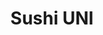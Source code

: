 ---
layout: place
title: "Sushi UNI"
permalink: /kansas/lenexa/sushi-uni.html
stateAbbr: KS
stateName: Kansas
cityName: Lenexa
seo:
  name: "Sushi UNI"
  type: Restaurant
  links: https://www.ordersushiuni.com/
description: "Compact, busy strip-mall venue for traditional Japanese sushi, sashimi, salads & hot entrees. Sushi UNI serves delicious sushi in Lenexa, Kansas. Try fresh Japanese dishes for a great dining experience. Available for takeout, lunch, and dinner."
place_id: ChIJWQVgBqmUwIcRhxXieX6gsyY
photos:
  - name: >-
      places/ChIJWQVgBqmUwIcRhxXieX6gsyY/photos/AeeoHcKFdLcfvqWa2zpCXqy8LF7jPx27mtPRe4lT-zmHpOMkCt2rkS4S28KROc6LM_UqB5U0V3Cf489MxTzIUlgkG3R17If6or6OBUP_gjTH0STx-K8E4aWY9KM6aGe5PgchN_WcMFtegG4y2B65kxyYLmRrmxCzqyvrg0JpPsI_TS4IqBc1lfr2Ihx0W4dP_SJ3KZdXT4ONnLkVTQYh5ZbP8zTMj8heu4TvoxyIc6LJxaWe1ksZwobrrRmmG1BhwJP8vJmZH45hoQrd4H5aCD2LYZ11GFPPj2U2zCqTiZAMXYdZdzpldGjJlBMbNwMnsbeKbtJlQNDLIrTUMg_FMI7CRR24Spzf1yLIFHv8DIQ8ZcYYIjEJ1FgPniIWoj5vyK1TQy2__tD1U-3l1PqHhHKff8Y0cWi9Zo9y6x0QKif33YWFuw
    widthPx: 4032
    heightPx: 3024
    authorAttributions:
      - displayName: Trang Nguyen
        uri: https://maps.google.com/maps/contrib/106824032200063962774
        photoUri: >-
          https://lh3.googleusercontent.com/a/ACg8ocKX1zI5-rAG6zoIRJYc9D7d-C7dFCEk_MwYjTIvM3q2ZZx5KXE=s100-p-k-no-mo
    flagContentUri: >-
      https://www.google.com/local/imagery/report/?cb_client=maps_api_places.places_api&image_key=!1e10!2sCIHM0ogKEICAgICJ3JmYOA&hl=en-US
    googleMapsUri: >-
      https://www.google.com/maps/place//data=!3m4!1e2!3m2!1sCIHM0ogKEICAgICJ3JmYOA!2e10!4m2!3m1!1s0x87c094a906600559:0x26b3a07e79e21587
  - name: >-
      places/ChIJWQVgBqmUwIcRhxXieX6gsyY/photos/AeeoHcLj2iKwm4aOTYckL4J0Fv0cqP0s75gv65rXSYqMf__lg0Ds_pFFmhX3UamBzfHYHXtkIRYn1ABiykRtM5obzhjGMDGQYrW7QCiZ7UTAsWzLE0TTJnrbLwXbWi0CYasA-W0ERX3Owty7H8pQSCLsba6YMZEwyhodkQ27jtJTorpFT0ThhCOpwzN4WBnd28OOfz1q0DUvUf1aBTiWTwjMeKcnIZ54pe_fNRdxED10Lc75h-2A8aqPqEMfx3QMV0De13yiqKMWh8C9W9dYNmgSNULBkwV0btlgpYTEZ9djdvqkbnrzjwH16OH6_lJing4TtG9sYPk3mP4OcuDCi8f56TyBydWkYJo02TqtHtgD9tMfRglCf_fKmLlDi4VmTTRAy_UZ3NGLGNR3K95OZKlp8va0Lc9HDrFIAhPbpN3CJB2_J_qn
    widthPx: 4800
    heightPx: 3600
    authorAttributions:
      - displayName: Francisco Atucha
        uri: https://maps.google.com/maps/contrib/107837800614876447208
        photoUri: >-
          https://lh3.googleusercontent.com/a-/ALV-UjX5dtP0C7pGZ4xhkfXEvaUtyiharSGO5IzIv5G62YanOeBD2-LybQ=s100-p-k-no-mo
    flagContentUri: >-
      https://www.google.com/local/imagery/report/?cb_client=maps_api_places.places_api&image_key=!1e10!2sCIHM0ogKEICAgICXvtz-9gE&hl=en-US
    googleMapsUri: >-
      https://www.google.com/maps/place//data=!3m4!1e2!3m2!1sCIHM0ogKEICAgICXvtz-9gE!2e10!4m2!3m1!1s0x87c094a906600559:0x26b3a07e79e21587
  - name: >-
      places/ChIJWQVgBqmUwIcRhxXieX6gsyY/photos/AeeoHcLnI1-6V3Ydc1NLDz-NC2wQfoureOAXdhYEWLrNPmelyOEuWsP996U-yO7G2RgJxXnnYdzh_M6_4Rjv7klihwlxzC4k38FqpPZX1-EDtIf7FC0ImQWY4xTuYlZSkhlhhrW5jL_cFkpsRJCBiS1rKOup_xOz-xRCHFCtzNEkbijh3rkjoKsrW-GFAM9LQvuhWKIXczDP7RC38UDiqUjgk-ZTC7g7uUuKMFRbua2z1q0yxQb1iuZcFJJWnsZaqqVbL3xghvQ2IbLZRTd5pSSe9aM_lmAjrGynmI1HEI8nBYndit3yqHxwzTmYiS6enOM5GIa-GaogLtBz5LcEGO_7OscnkQvQ9m13lgBuC2MARGQnOdiBfnDuarah6l3UaGzeW1mol3ocPqU1bPwDtRAIIY2XFRP2eOehl2bMYUW_tX4CS1XMWsrCKJO3QU4tFg
    widthPx: 4000
    heightPx: 3000
    authorAttributions:
      - displayName: Mike
        uri: https://maps.google.com/maps/contrib/115078772294091867997
        photoUri: >-
          https://lh3.googleusercontent.com/a-/ALV-UjVVxTjhTMHw1dT52VmyyHb1ubkENpwmzTBeBrGQQs7UwQnzIxfyMQ=s100-p-k-no-mo
    flagContentUri: >-
      https://www.google.com/local/imagery/report/?cb_client=maps_api_places.places_api&image_key=!1e10!2sCIABIhAIN0uG0Qr5b2fsiIYACTqD&hl=en-US
    googleMapsUri: >-
      https://www.google.com/maps/place//data=!3m4!1e2!3m2!1sCIABIhAIN0uG0Qr5b2fsiIYACTqD!2e10!4m2!3m1!1s0x87c094a906600559:0x26b3a07e79e21587
  - name: >-
      places/ChIJWQVgBqmUwIcRhxXieX6gsyY/photos/AeeoHcJ7gntZPRsljy3WrIhv783fU7Fmy4TT-IGJsRmGNSAH11sKGhlCD1VjUYOaItFq6nEWJKwQpHZXDqpMz3wAibVgdT9h_3s6WMVGQ4HEpL9mucvqOjjc2Lh_pU2kHM-r0fc3N8ZszdVkwTGXo3TnTPnsdWE0Bp14dSrNH62lQvt3hqRK78XUWiXzZEgMnEE-0jcysJm0G0OCBUX_oXBaI0Y7pQpu4uod-uoviK-w34Rs4eUCTmgNS4O-tVWTDJuLvsFx5lYqQPp8UHh5pshBnbTrsqQF73urYpxSjDEjZqCVwbKluOcUVaBj-GJUr1m5J_eiSHysrpO8E4O1mPo4BRfJ6iUri7ZtWk2tQzqHmEzPuL6jdKy21A0cC-VjfLsYjtUXIaogh2pFlBc5FfhZlyK9HoVO9qKjpZBbIzZk7Jl0Sdt-
    widthPx: 4032
    heightPx: 3024
    authorAttributions:
      - displayName: CC Limardo
        uri: https://maps.google.com/maps/contrib/107016456284971759002
        photoUri: >-
          https://lh3.googleusercontent.com/a-/ALV-UjVadavo9hk912wsYaLIE63qN8QsqezTT3mdDoQoIYFJhvxaRKFf=s100-p-k-no-mo
    flagContentUri: >-
      https://www.google.com/local/imagery/report/?cb_client=maps_api_places.places_api&image_key=!1e10!2sCIHM0ogKEICAgICX3tiKpgE&hl=en-US
    googleMapsUri: >-
      https://www.google.com/maps/place//data=!3m4!1e2!3m2!1sCIHM0ogKEICAgICX3tiKpgE!2e10!4m2!3m1!1s0x87c094a906600559:0x26b3a07e79e21587
  - name: >-
      places/ChIJWQVgBqmUwIcRhxXieX6gsyY/photos/AeeoHcI-T9dBBLQRlZ2_X1Cb608ZkJCnKEfz6td3hVFyY-8LOy-sNdn6JapCPK5T525zZ_xPfzf5j7jFKoBpxxyngfFhUhqZC8CFhprtjRjCTdo0r20R9t7cjACyyFUzY4pLruil_Zp9G_SKMqJmlEGQ6rhwJfY8NqpWfji7YxFlPZsa1JbVSkzvK75jknRkrJ93ZPBhTodH_RMUtFh_ygALcp0Beurz31tp35hk3wWXonlL4cTnlQgol7vHuM7YN8IocPA6szOE6YBj1aGzYi0tI7bhoDrBZYxn78mI2_RujDUUS6p_sM80uNzxA8FimqSOfVUe3UJbCBOqVbm83sVFtqdXrERh3wZa4bCkGuuIl5R7YaY1upGrN7lOgigndnEg2TjUAsPbsN8ubIjWP68hSxaU6TSmqkxv9HaLRtAopAcSxFu7
    widthPx: 2992
    heightPx: 2992
    authorAttributions:
      - displayName: Gerald Wicklund
        uri: https://maps.google.com/maps/contrib/105121602947980927514
        photoUri: >-
          https://lh3.googleusercontent.com/a-/ALV-UjWRRGU0E5efuTG7y-LYfd5MXN5uu6STPvRpEsFwHTVZBFt5HIA=s100-p-k-no-mo
    flagContentUri: >-
      https://www.google.com/local/imagery/report/?cb_client=maps_api_places.places_api&image_key=!1e10!2sCIHM0ogKEICAgICz59KnpgE&hl=en-US
    googleMapsUri: >-
      https://www.google.com/maps/place//data=!3m4!1e2!3m2!1sCIHM0ogKEICAgICz59KnpgE!2e10!4m2!3m1!1s0x87c094a906600559:0x26b3a07e79e21587
  - name: >-
      places/ChIJWQVgBqmUwIcRhxXieX6gsyY/photos/AeeoHcKgKTny5d9ZkQh3CiXm6axJHRUx5QSZl9CEuxSk5tSrJ4lfNBoBdG1yg78qhp25DJjEHkg473hnyTPK7C7qUPwmPHSfYcWOL0hSl5cumqAVfPjOiO3o1QFR9EuRdADzeDwBkaEKP33wpOIfOVwTREu7_NU7BnES-G9iAMAQqBA_fpIgvWlmUJ5vl6MX3vOFDHSEbvnJOcK6xCpdW73w0NxyexBYM0qEOksmxhoixIYHmUpwLhxUN3ugqY0Q2ADSCe3PMciEpBdMijbkvTvB-X9CGAbH5V-GzInIsu1pTmwbNTHi0iPBUO1F_K4gTD_KgiZ5pU0pk_rc3ssK5y__FBgIzLyefF1WNHJjCxaVr4rn3DNHBdpGgkt8zVfmyK-n58TDWABm5M8qzGvzhdT46s_WcjoeTTH7y3VSxC-CQhCiPA
    widthPx: 4032
    heightPx: 3024
    authorAttributions:
      - displayName: Ann Dickey
        uri: https://maps.google.com/maps/contrib/100133573084447012261
        photoUri: >-
          https://lh3.googleusercontent.com/a/ACg8ocI_JAN576pMpRc5gWEj6gNjVrlRwSBidmNYNSyJ4npDjO1HgQ=s100-p-k-no-mo
    flagContentUri: >-
      https://www.google.com/local/imagery/report/?cb_client=maps_api_places.places_api&image_key=!1e10!2sCIHM0ogKEICAgICrjsakVg&hl=en-US
    googleMapsUri: >-
      https://www.google.com/maps/place//data=!3m4!1e2!3m2!1sCIHM0ogKEICAgICrjsakVg!2e10!4m2!3m1!1s0x87c094a906600559:0x26b3a07e79e21587
  - name: >-
      places/ChIJWQVgBqmUwIcRhxXieX6gsyY/photos/AeeoHcJ0kxrSkvQvj-M3nfcnE-NQ4cyXnJc25nPm_jCZwxlSFfWuiTAk5oo8DfUHMvsX2IwNQfatE0GrJublOiziLa6OYEHI65RPe9f9yhyjjxMB6ZJ0NOY85wXkOpSQfNp4LtGTOGHOBSYsVfjoQpEOkm3HEwDfbBDRip9a-EIylyt_KPAlbw27WijEO6PETLCD0HwCcFc4Wu-xTLepybcoMpCmc5985OgWGxq0UtkxzjmHNEzkioAQycEjqlzmA_fd-Ecdim5hPm-7R53Hl4fHivbvazBXVXxzke2xUgQpcdtN6A8VmtERokUc4Tw3l3uyOrDD7fCsqwhLZrlGfZnSrJX99pN-ce-qMqJ4erPyc03A770ZsLrMgmwTUxLGtssV0qP5H9tl1Vh4az4Kq-VoYSzAFmaLm4iWcuCtvxTxvOxS4Q
    widthPx: 4032
    heightPx: 3024
    authorAttributions:
      - displayName: Ann Dickey
        uri: https://maps.google.com/maps/contrib/100133573084447012261
        photoUri: >-
          https://lh3.googleusercontent.com/a/ACg8ocI_JAN576pMpRc5gWEj6gNjVrlRwSBidmNYNSyJ4npDjO1HgQ=s100-p-k-no-mo
    flagContentUri: >-
      https://www.google.com/local/imagery/report/?cb_client=maps_api_places.places_api&image_key=!1e10!2sCIHM0ogKEICAgIDj6I7KQQ&hl=en-US
    googleMapsUri: >-
      https://www.google.com/maps/place//data=!3m4!1e2!3m2!1sCIHM0ogKEICAgIDj6I7KQQ!2e10!4m2!3m1!1s0x87c094a906600559:0x26b3a07e79e21587
  - name: >-
      places/ChIJWQVgBqmUwIcRhxXieX6gsyY/photos/AeeoHcL-9OS_5g5hSozPi4xJV-sMQVxpQa1Sij1u8yL1Z_jItrsv3U88_pIZcwvRqQywCl6IVZWNPC5Ja9-0f99vAmyLm9RvfvtoE9RSdbxvEoeK9JgJgFpMIIZ-gRHW7vGBun7RvIwGt0kjh9u1AlT_hnIj2Ll8pjS4EkUlplSjeKHOGO1ba0zJAggRiJ82lrXgQt58xWllwCKd7tJEpwOghiwYzcQ6zJ1t76y6Oe60luyyJbKotfkY-G6Pv7ZYVVf7iklQhmBtnImEt33YKUyGSsurF5nxIpVyvUQSYiqBXkXBlyGd3PyL4uIldDkBwKltsLert5Bd1UDtZ7SCU_YHtS8COWoQPWSJ88gUhhvgC0f-49OeVfruUSrB2HSMyJ5p_HRG1uXqV1DJ_PEu757-Lf3opk24Y9Gvpxw8OH8frJPIew
    widthPx: 4032
    heightPx: 3024
    authorAttributions:
      - displayName: Ann Dickey
        uri: https://maps.google.com/maps/contrib/100133573084447012261
        photoUri: >-
          https://lh3.googleusercontent.com/a/ACg8ocI_JAN576pMpRc5gWEj6gNjVrlRwSBidmNYNSyJ4npDjO1HgQ=s100-p-k-no-mo
    flagContentUri: >-
      https://www.google.com/local/imagery/report/?cb_client=maps_api_places.places_api&image_key=!1e10!2sCIHM0ogKEICAgICrjsaGfw&hl=en-US
    googleMapsUri: >-
      https://www.google.com/maps/place//data=!3m4!1e2!3m2!1sCIHM0ogKEICAgICrjsaGfw!2e10!4m2!3m1!1s0x87c094a906600559:0x26b3a07e79e21587
  - name: >-
      places/ChIJWQVgBqmUwIcRhxXieX6gsyY/photos/AeeoHcIwnCQMtd5JQ0yfX72mMVb_EgflNPfGsiaYKqBtRs4f0F23wj38vtaY28taeUeyVvjpVz3lTa4XM_0cbwidZhMUKBvInNF1LTYd5BWea1NBIBciEnVoY5QZHWKNTcohWM9azHVoeT475SWOEjr5FLwFLvtLitlowdoGuP_3SWjpM5LHbX-_I6EYsDQsfo-JOsPAGiPP8zto-BsQr9hA1qZgcES2Few79Inn559VNUMkCfgdlDrbQl20FxiSWSTgXcHWWbtZGFB-TWLpmrfLVD48L3UpN0BAQFrMAZ6YxlkAX9HjdpEkshVIVXER0OH8VWo_T1U7PRg-4KSC4q5WgVL6TptMJjSyayzef3SCaIZSy72ik-9LTFptjxekpSqNNFa7nH3Ggq4mESnNO6AWAI-soh_1TZ8PHPfdV7hpEWxXfw
    widthPx: 4000
    heightPx: 3000
    authorAttributions:
      - displayName: Mike
        uri: https://maps.google.com/maps/contrib/115078772294091867997
        photoUri: >-
          https://lh3.googleusercontent.com/a-/ALV-UjVVxTjhTMHw1dT52VmyyHb1ubkENpwmzTBeBrGQQs7UwQnzIxfyMQ=s100-p-k-no-mo
    flagContentUri: >-
      https://www.google.com/local/imagery/report/?cb_client=maps_api_places.places_api&image_key=!1e10!2sCIHM0ogKEICAgIDZjP7xYA&hl=en-US
    googleMapsUri: >-
      https://www.google.com/maps/place//data=!3m4!1e2!3m2!1sCIHM0ogKEICAgIDZjP7xYA!2e10!4m2!3m1!1s0x87c094a906600559:0x26b3a07e79e21587
  - name: >-
      places/ChIJWQVgBqmUwIcRhxXieX6gsyY/photos/AeeoHcLn18aFddGiWs2uQroSujfITi60aVwm3iOZUGE4Q9owp5ffPX_B2-pTFZz5C7geVkyDEy1X_liRDheP2Dvr9FgwN67jlOxbqJ6s123MBON8L8kjzYc3SIsBt_X6VD0JsF5RwC9lQT_yWDQWVzKHmgRqwi7nCiZbfVfBcQfIWazfqlych-MTm8u6heOmyx-7Rfg1AgmXmnKMBAT6D5UL3ylOebW-BrjEo2OsU9c2q1GmVPWYTdEBlDN-exGtLDeX-rpHrpgVpWZ1euuAuDKn_85HicrD1jbkXSrF9XpIPb9Pj8AYUER0djmF6tS2GxUDzS8wty0ATmwWb1_LZSIxa-I6S8Rb0QPbeLFWBVewFamyEPsWUvJOuSAuG1zWGBb7fudjERt2by0dZ09DrznaaPjTe6P2CQkPLyokmbAMar2TM2gX
    widthPx: 4032
    heightPx: 3022
    authorAttributions:
      - displayName: Yuna
        uri: https://maps.google.com/maps/contrib/113777692364108080469
        photoUri: >-
          https://lh3.googleusercontent.com/a/ACg8ocLfqHerDwiKt5JKfZ4FFHjMeP9jmJPjad_eZdN-UnpZk739wQ=s100-p-k-no-mo
    flagContentUri: >-
      https://www.google.com/local/imagery/report/?cb_client=maps_api_places.places_api&image_key=!1e10!2sCIHM0ogKEICAgICE6bzk8wE&hl=en-US
    googleMapsUri: >-
      https://www.google.com/maps/place//data=!3m4!1e2!3m2!1sCIHM0ogKEICAgICE6bzk8wE!2e10!4m2!3m1!1s0x87c094a906600559:0x26b3a07e79e21587
address: 12841 W 87th St Pkwy, Lenexa, KS 66215, USA
street: 12841 W 87th St Pkwy
city: Lenexa
state: KS
zip: '66215'
country: USA
neighborhood: Rosehill Pointe
latitude: '38.970358'
longitude: '-94.735163'
accessibility_options:
  wheelchairAccessibleParking: true
  wheelchairAccessibleEntrance: true
  wheelchairAccessibleRestroom: true
  wheelchairAccessibleSeating: true
business_status: OPERATIONAL
name: Sushi UNI
google_maps_links:
  directionsUri: >-
    https://www.google.com/maps/dir//''/data=!4m7!4m6!1m1!4e2!1m2!1m1!1s0x87c094a906600559:0x26b3a07e79e21587!3e0
  placeUri: https://maps.google.com/?cid=2788749059343652231
  writeAReviewUri: >-
    https://www.google.com/maps/place//data=!4m3!3m2!1s0x87c094a906600559:0x26b3a07e79e21587!12e1
  reviewsUri: >-
    https://www.google.com/maps/place//data=!4m4!3m3!1s0x87c094a906600559:0x26b3a07e79e21587!9m1!1b1
  photosUri: >-
    https://www.google.com/maps/place//data=!4m3!3m2!1s0x87c094a906600559:0x26b3a07e79e21587!10e5
primary_type: Sushi Restaurant
opening_hours:
  regular: null
  current: null
secondary_opening_hours:
  regular:
    weekdayDescriptions: null
    type: null
  current:
    weekdayDescriptions: null
    type: null
phone: (913) 322-8667
price_level: PRICE_LEVEL_MODERATE
price_range: $10 &ndash; $20
rating: '4.7'
rating_count: 2435
website: https://www.ordersushiuni.com/
reviews:
  - name: >-
      places/ChIJWQVgBqmUwIcRhxXieX6gsyY/reviews/ChZDSUhNMG9nS0VJQ0FnTURJN1BLdk1BEAE
    relativePublishTimeDescription: in the last week
    rating: 5
    text:
      text: >-
        Sushi UNI – Your Friendly Neighborhood Sushi Shop!


        The BEST sushi in the KC metro, hands down. Located in Lenexa, KS, Sushi
        UNI is a true hidden gem. Whether I’ve come for lunch or dinner, the
        experience has always been outstanding. The sushi is consistently fresh,
        beautifully prepared, and absolutely delicious. The staff are incredibly
        friendly and make you feel right at home. I’ve introduced several
        friends to this spot, and now they’re hooked too. If you’re anywhere
        near Lenexa and craving sushi, this place is a must.
      languageCode: en
    originalText:
      text: >-
        Sushi UNI – Your Friendly Neighborhood Sushi Shop!


        The BEST sushi in the KC metro, hands down. Located in Lenexa, KS, Sushi
        UNI is a true hidden gem. Whether I’ve come for lunch or dinner, the
        experience has always been outstanding. The sushi is consistently fresh,
        beautifully prepared, and absolutely delicious. The staff are incredibly
        friendly and make you feel right at home. I’ve introduced several
        friends to this spot, and now they’re hooked too. If you’re anywhere
        near Lenexa and craving sushi, this place is a must.
      languageCode: en
    authorAttribution:
      displayName: Philippe Paul
      uri: https://www.google.com/maps/contrib/112099706436818221172/reviews
      photoUri: >-
        https://lh3.googleusercontent.com/a-/ALV-UjWDjhqtTxfoYd_WyOeWK1pdiwfzgMBSvGK_dO_9aoSYwHoquU3LNQ=s128-c0x00000000-cc-rp-mo-ba4
    publishTime: '2025-04-08T00:56:29.447086Z'
    flagContentUri: >-
      https://www.google.com/local/review/rap/report?postId=ChZDSUhNMG9nS0VJQ0FnTURJN1BLdk1BEAE&d=17924085&t=1
    googleMapsUri: >-
      https://www.google.com/maps/reviews/data=!4m6!14m5!1m4!2m3!1sChZDSUhNMG9nS0VJQ0FnTURJN1BLdk1BEAE!2m1!1s0x87c094a906600559:0x26b3a07e79e21587
  - name: >-
      places/ChIJWQVgBqmUwIcRhxXieX6gsyY/reviews/ChdDSUhNMG9nS0VJQ0FnTURBLU5UUTlBRRAB
    relativePublishTimeDescription: 2 months ago
    rating: 5
    text:
      text: >-
        best sushi place in kansas city area. very good price, and thick
        sashimi. overall price is worth so much. the only thing is long waiting.
        i wish they can have a bigger place or have another store.
      languageCode: en
    originalText:
      text: >-
        best sushi place in kansas city area. very good price, and thick
        sashimi. overall price is worth so much. the only thing is long waiting.
        i wish they can have a bigger place or have another store.
      languageCode: en
    authorAttribution:
      displayName: Bingcan Tang
      uri: https://www.google.com/maps/contrib/114652236210509530068/reviews
      photoUri: >-
        https://lh3.googleusercontent.com/a/ACg8ocI1pZs_SRWcbFHrpg4SybsGSkm0DLdc_1Q9b6Syreqvj5dUyQ=s128-c0x00000000-cc-rp-mo-ba3
    publishTime: '2025-02-06T22:25:52.128915Z'
    flagContentUri: >-
      https://www.google.com/local/review/rap/report?postId=ChdDSUhNMG9nS0VJQ0FnTURBLU5UUTlBRRAB&d=17924085&t=1
    googleMapsUri: >-
      https://www.google.com/maps/reviews/data=!4m6!14m5!1m4!2m3!1sChdDSUhNMG9nS0VJQ0FnTURBLU5UUTlBRRAB!2m1!1s0x87c094a906600559:0x26b3a07e79e21587
  - name: >-
      places/ChIJWQVgBqmUwIcRhxXieX6gsyY/reviews/ChdDSUhNMG9nS0VJQ0FnSUNQOG9idjVBRRAB
    relativePublishTimeDescription: 4 months ago
    rating: 5
    text:
      text: >-
        I live right by this place and had seen it be recommended by a lot of
        people. I finally gave it a try and omg!!! It’s so good!! Definitely
        will go here from now on when I’m craving good sushi.


        I got the Jayhawk roll 10000/10

        Crab Rangoons are fantastic as well


        Thank you guys!
      languageCode: en
    originalText:
      text: >-
        I live right by this place and had seen it be recommended by a lot of
        people. I finally gave it a try and omg!!! It’s so good!! Definitely
        will go here from now on when I’m craving good sushi.


        I got the Jayhawk roll 10000/10

        Crab Rangoons are fantastic as well


        Thank you guys!
      languageCode: en
    authorAttribution:
      displayName: Stephany Arvizures
      uri: https://www.google.com/maps/contrib/115333616258905635703/reviews
      photoUri: >-
        https://lh3.googleusercontent.com/a-/ALV-UjXVTJLvdb-_mrXnhmfit5IxV0MM-zRM2RZHAKZE5uoGk0LabJmb=s128-c0x00000000-cc-rp-mo
    publishTime: '2024-11-23T01:58:43.365152Z'
    flagContentUri: >-
      https://www.google.com/local/review/rap/report?postId=ChdDSUhNMG9nS0VJQ0FnSUNQOG9idjVBRRAB&d=17924085&t=1
    googleMapsUri: >-
      https://www.google.com/maps/reviews/data=!4m6!14m5!1m4!2m3!1sChdDSUhNMG9nS0VJQ0FnSUNQOG9idjVBRRAB!2m1!1s0x87c094a906600559:0x26b3a07e79e21587
  - name: >-
      places/ChIJWQVgBqmUwIcRhxXieX6gsyY/reviews/ChdDSUhNMG9nS0VJQ0FnSUMzMEliQzlnRRAB
    relativePublishTimeDescription: 5 months ago
    rating: 5
    text:
      text: >-
        The portions are generous and very good quality sushi. Fast and friendly
        service. Worth the wait!
      languageCode: en
    originalText:
      text: >-
        The portions are generous and very good quality sushi. Fast and friendly
        service. Worth the wait!
      languageCode: en
    authorAttribution:
      displayName: Karen H (Bayadere37)
      uri: https://www.google.com/maps/contrib/109395071940307912573/reviews
      photoUri: >-
        https://lh3.googleusercontent.com/a-/ALV-UjVPha5_G3u0FwOE1dD9oqMMdErTZ1AvALseie52byl5JxihWpY=s128-c0x00000000-cc-rp-mo-ba3
    publishTime: '2024-11-02T01:22:50.452160Z'
    flagContentUri: >-
      https://www.google.com/local/review/rap/report?postId=ChdDSUhNMG9nS0VJQ0FnSUMzMEliQzlnRRAB&d=17924085&t=1
    googleMapsUri: >-
      https://www.google.com/maps/reviews/data=!4m6!14m5!1m4!2m3!1sChdDSUhNMG9nS0VJQ0FnSUMzMEliQzlnRRAB!2m1!1s0x87c094a906600559:0x26b3a07e79e21587
  - name: >-
      places/ChIJWQVgBqmUwIcRhxXieX6gsyY/reviews/ChdDSUhNMG9nS0VJQ0FnSUNYM3RpSy1nRRAB
    relativePublishTimeDescription: 5 months ago
    rating: 5
    text:
      text: >-
        Visiting Missouri and the area of Lenexa for the first time for a real
        estate conference, I thought of having some barbecue ribs. Still, I
        craved sushi without asking, just Googleing what was close to the hotel.
        Uni Sushi came across. I read some of the reviews and said, why not give
        it a try, the moment I walked in, I was very well impressed. The place
        is super cozy. It looks adorable and very welcoming. I sat at the bar
        since I was by myself, and the personnel at the bar was just excellent.
        Raul, one of the sushi chefs, can recommend based on your preferences
        and is super friendly.  The most crucial part is that I had great
        quality sushi. I had my lovely pieces of Uni, ikura, and Toro,  and a
        very well-recommended role from one of them. If you’re in the area, if
        you ever come to Kansas City and want to drive to Lenexa, you better
        stop at Uni Sushi. This is amazing. Forget about BBQ ribs
      languageCode: en
    originalText:
      text: >-
        Visiting Missouri and the area of Lenexa for the first time for a real
        estate conference, I thought of having some barbecue ribs. Still, I
        craved sushi without asking, just Googleing what was close to the hotel.
        Uni Sushi came across. I read some of the reviews and said, why not give
        it a try, the moment I walked in, I was very well impressed. The place
        is super cozy. It looks adorable and very welcoming. I sat at the bar
        since I was by myself, and the personnel at the bar was just excellent.
        Raul, one of the sushi chefs, can recommend based on your preferences
        and is super friendly.  The most crucial part is that I had great
        quality sushi. I had my lovely pieces of Uni, ikura, and Toro,  and a
        very well-recommended role from one of them. If you’re in the area, if
        you ever come to Kansas City and want to drive to Lenexa, you better
        stop at Uni Sushi. This is amazing. Forget about BBQ ribs
      languageCode: en
    authorAttribution:
      displayName: CC Limardo
      uri: https://www.google.com/maps/contrib/107016456284971759002/reviews
      photoUri: >-
        https://lh3.googleusercontent.com/a-/ALV-UjVadavo9hk912wsYaLIE63qN8QsqezTT3mdDoQoIYFJhvxaRKFf=s128-c0x00000000-cc-rp-mo-ba4
    publishTime: '2024-10-17T00:38:13.138234Z'
    flagContentUri: >-
      https://www.google.com/local/review/rap/report?postId=ChdDSUhNMG9nS0VJQ0FnSUNYM3RpSy1nRRAB&d=17924085&t=1
    googleMapsUri: >-
      https://www.google.com/maps/reviews/data=!4m6!14m5!1m4!2m3!1sChdDSUhNMG9nS0VJQ0FnSUNYM3RpSy1nRRAB!2m1!1s0x87c094a906600559:0x26b3a07e79e21587
parking_options:
  freeParkingLot: true
  freeStreetParking: true
  paidStreetParking: false
  valetParking: false
payment_options:
  acceptsCreditCards: true
  acceptsDebitCards: true
  acceptsCashOnly: false
  acceptsNfc: true
allow_dogs: null
curbside_pickup: true
delivery: false
dine_in: true
good_for_children: true
good_for_groups: true
good_for_sports: false
live_music: false
menu_for_children: false
outdoor_seating: true
reservable: true
restroom: true
serves_beer: true
serves_breakfast: false
serves_brunch: false
serves_cocktails: true
serves_coffee: false
serves_dinner: true
serves_dessert: true
serves_lunch: true
serves_vegetarian_food: true
serves_wine: true
takeout: true
summary: >-
  Compact, busy strip-mall venue for traditional Japanese sushi, sashimi, salads
  & hot entrees.

---